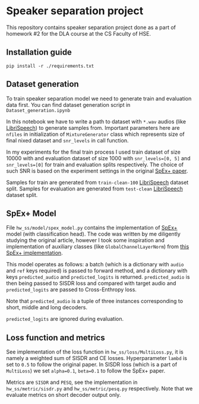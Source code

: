 # Speaker separation project

This repository contains speaker separation project done as a part of homework #2 for the DLA course at the CS Faculty of HSE.

## Installation guide


```shell
pip install -r ./requirements.txt
```

## 

## Dataset generation

To train speaker separation model we need to generate train and evaluation data first. You can find dataset generation script in `Dataset_generation.ipynb`

In this notebook we have to write a path to dataset with `*.wav` audios (like [LibriSpeech](https://www.openslr.org/12)) to generate samples from.
Important parameters here are `nfiles` in initialization of `MixtureGenerator` class which represents size of final nixed dataset  and `snr_levels` in call function.

In my experiments for the final train process I used train dataset of size 10000 with and evaluation dataset of size 1000 with `snr_levels=[0, 5]` and `snr_levels=[0]` for train and evaluation splits respectively. The choice of such SNR is based on the experiment settings in the original [SpEx+  paper](https://arxiv.org/pdf/2005.04686.pdf). 

Samples for train are generated from `train-clean-100` [LibriSpeech](https://www.openslr.org/12) dataset split. Samples for evaluation are generated from `test-clean`  [LibriSpeech](https://www.openslr.org/12) dataset split.


## SpEx+ Model

File `hw_ss/model/spex_model.py` contains the implementation of [SpEx+](https://arxiv.org/pdf/2005.04686.pdf) model (with classification head). The code was written by me diligently studying the original article, however I took some inspiration and implementation of auxiliary classes (like `GlobalChannelLayerNorm`) from  [this SpEx+ implementation](https://github.com/gemengtju/SpEx_Plus/blob/master/nnet/conv_tas_net.py).

This model operates as follows: a batch (which is a dictionary with `audio` and `ref` keys required) is passed to forward method, and a dictionary with keys `predicted_audio` and `predicted_logits` is returned.  `predicted_audio` is then being passed to SISDR loss and compared with target audio and `predicted_logits` are passed to Cross-Enthropy loss. 

Note that `predicted_audio` is a tuple of three instances corresponding to short, middle and long decoders.

`predicted_logits` are ignored during evaluation.

## Loss function and metrics

See implementation of the loss function in `hw_ss/loss/MultiLoss.py`, it is namely a weighted sum of SISDR and CE losses. Hyperparameter `lambd` is set to `0.5` to follow the original paper. In SISDR loss (which is a part of `MultiLoss`) we set `alpha=0.1`, `beta=0.1` to follow the SpEx+ paper.

Metrics are `SISDR` and `PESQ`, see the implementation in  `hw_ss/metric/sisdr.py` and  `hw_ss/metric/pesq.py` respectively. Note that we evaluate metrics on short decoder output only.







